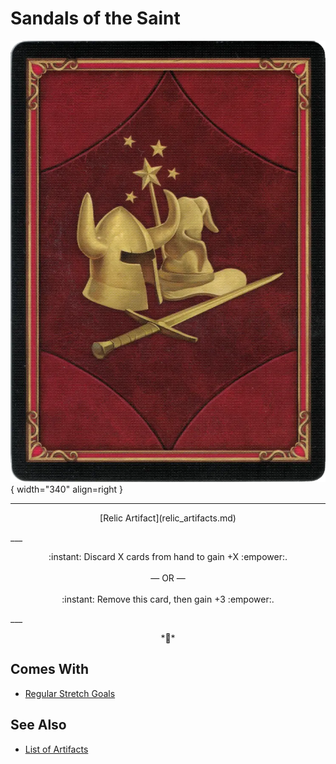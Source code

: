 # Sandals of the Saint

![Sandals of the Saint](../assets/player-deck-back.webp){ width="340" align=right }
___
<p style="text-align: center;" markdown>[Relic Artifact](relic_artifacts.md)</p>
___
<p style="text-align: center;" markdown>:instant: Discard X cards from hand to gain +X :empower:.<br><br>— OR —<br><br>:instant: Remove this card, then gain +3 :empower:.</p>
___
<p style="text-align: center;" markdown>*🚧*</p>


## Comes With

- [Regular Stretch Goals](../content.md)


## See Also


- [List of Artifacts](index.md)
